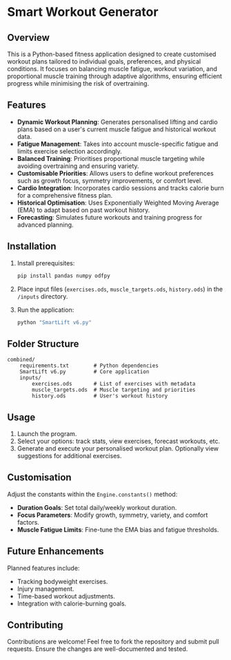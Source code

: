 # Smart Workout Generator

## Overview
This is a Python-based fitness application designed to create customised workout plans tailored to individual goals, preferences, and physical conditions. It focuses on balancing muscle fatigue, workout variation, and proportional muscle training through adaptive algorithms, ensuring efficient progress while minimising the risk of overtraining.

## Features
- **Dynamic Workout Planning**: Generates personalised lifting and cardio plans based on a user's current muscle fatigue and historical workout data.
- **Fatigue Management**: Takes into account muscle-specific fatigue and limits exercise selection accordingly.
- **Balanced Training**: Prioritises proportional muscle targeting while avoiding overtraining and ensuring variety.
- **Customisable Priorities**: Allows users to define workout preferences such as growth focus, symmetry improvements, or comfort level.
- **Cardio Integration**: Incorporates cardio sessions and tracks calorie burn for a comprehensive fitness plan.
- **Historical Optimisation**: Uses Exponentially Weighted Moving Average (EMA) to adapt based on past workout history.
- **Forecasting**: Simulates future workouts and training progress for advanced planning.

## Installation
1. Install prerequisites:
   ```bash
   pip install pandas numpy odfpy
   ```

2. Place input files (`exercises.ods`, `muscle_targets.ods`, `history.ods`) in the `/inputs` directory.

3. Run the application:
   ```bash
   python "SmartLift v6.py"
   ```

## Folder Structure
```
combined/
    requirements.txt        # Python dependencies
    SmartLift v6.py         # Core application
    inputs/
        exercises.ods       # List of exercises with metadata
        muscle_targets.ods  # Muscle targeting and priorities
        history.ods         # User's workout history
```

## Usage
1. Launch the program.
2. Select your options: track stats, view exercises, forecast workouts, etc.
3. Generate and execute your personalised workout plan. Optionally view suggestions for additional exercises.

## Customisation
Adjust the constants within the `Engine.constants()` method:
- **Duration Goals**: Set total daily/weekly workout duration.
- **Focus Parameters**: Modify growth, symmetry, variety, and comfort factors.
- **Muscle Fatigue Limits**: Fine-tune the EMA bias and fatigue thresholds.

## Future Enhancements
Planned features include:
- Tracking bodyweight exercises.
- Injury management.
- Time-based workout adjustments.
- Integration with calorie-burning goals.

## Contributing
Contributions are welcome! Feel free to fork the repository and submit pull requests. Ensure the changes are well-documented and tested.
